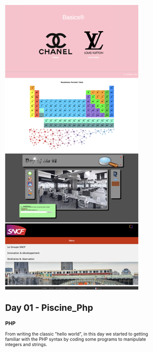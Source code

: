 <img src="../resources/images/basics.png" width="430"><img src="../resources/images/mendeleiev.png" width="430"><img src="../resources/images/doft.png" width="430"><img src="../resources/images/menu.png" width="430">

# Day 01 - Piscine_Php

### PHP

From writing the classic "hello world", in this day we started to getting familiar with the PHP syntax by coding some programs to manipulate integers and strings. 
